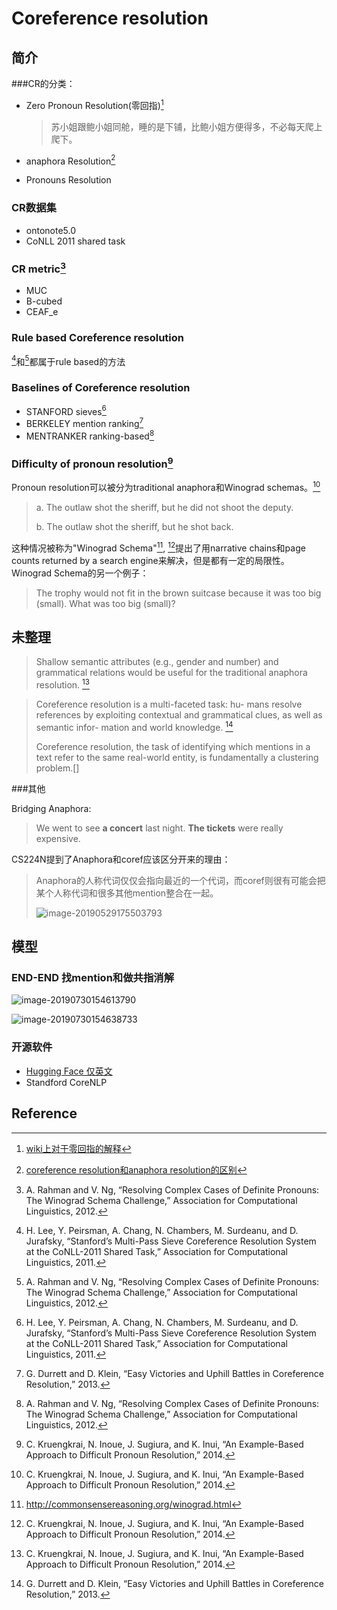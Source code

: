 # Coreference resolution

## 简介

###CR的分类：

- Zero Pronoun Resolution(零回指)[^2]

  > 苏小姐跟鲍小姐同舱，睡的是下铺，比鲍小姐方便得多，不必每天爬上爬下。

- anaphora Resolution[^1]

- Pronouns Resolution

### CR数据集

- ontonote5.0
- CoNLL 2011 shared task

### CR metric[^8]

- MUC
- B-cubed
- CEAF_e

### Rule based Coreference resolution

 [^7]和[^8]都属于rule based的方法

### Baselines of Coreference resolution

- STANFORD sieves[^7]
- BERKELEY mention ranking[^5]
- MENTRANKER ranking-based[^6]

### Difficulty of pronoun resolution[^3]

Pronoun resolution可以被分为traditional anaphora和Winograd schemas。[^3]

> a. The outlaw shot the sheriff, but he did not shoot the deputy.
>
> b. The outlaw shot the sheriff, but he shot back.

这种情况被称为"Winograd Schema"[^4], [^3]提出了用narrative chains和page counts returned by a search engine来解决，但是都有一定的局限性。Winograd Schema的另一个例子：

> The trophy would not fit in the brown suitcase because it was too big (small). What was too big (small)?

## 未整理

> Shallow semantic attributes (e.g., gender and number) and grammatical relations would be useful for the traditional anaphora resolution. [^3]

> Coreference resolution is a multi-faceted task: hu- mans resolve references by exploiting contextual and grammatical clues, as well as semantic infor- mation and world knowledge. [^5]
>
> Coreference resolution, the task of identifying which mentions in a text refer to the same real-world entity, is fundamentally a clustering problem.[]

###其他

Bridging Anaphora:

> We went to see **a concert** last night. **The tickets** were really expensive.

CS224N提到了Anaphora和coref应该区分开来的理由：

> Anaphora的人称代词仅仅会指向最近的一个代词，而coref则很有可能会把某个人称代词和很多其他mention整合在一起。
>
> ![image-20190529175503793](https://ws4.sinaimg.cn/large/006tNc79ly1g3ic6jztq6j30l40eqwmc.jpg)



## 模型

### END-END 找mention和做共指消解

![image-20190730154613790](https://ws2.sinaimg.cn/large/006tNc79ly1g5hwviduu4j30wm0fidku.jpg)

![image-20190730154638733](https://ws1.sinaimg.cn/large/006tNc79ly1g5hwvvagi5j30gb0f7jty.jpg)

### 开源软件

- [Hugging Face 仅英文](https://github.com/huggingface/neuralcoref)
- Standford CoreNLP

## Reference

[^1]: [coreference resolution和anaphora resolution的区别](https://linguistics.stackexchange.com/questions/11506/what-is-the-difference-between-coreference-resolution-and-anaphora-resolution)
[^2]: [wiki上对于零回指的解释](https://zh.wikipedia.org/wiki/零回指)
[^3]: C. Kruengkrai, N. Inoue, J. Sugiura, and K. Inui, “An Example-Based Approach to Difficult Pronoun Resolution,” 2014.
[^4]: http://commonsensereasoning.org/winograd.html
[^5]:G. Durrett and D. Klein, “Easy Victories and Uphill Battles in Coreference Resolution,” 2013.
[^6]: A. Rahman and V. Ng, “Resolving Complex Cases of Definite Pronouns: The Winograd Schema Challenge,” Association for Computational Linguistics, 2012.
[^7]:  H. Lee, Y. Peirsman, A. Chang, N. Chambers, M. Surdeanu, and D. Jurafsky, “Stanford’s Multi-Pass Sieve Coreference Resolution System at the CoNLL-2011 Shared Task,” Association for Computational Linguistics, 2011.
[^8]: A. Rahman and V. Ng, “Resolving Complex Cases of Definite Pronouns: The Winograd Schema Challenge,” Association for Computational Linguistics, 2012.
[^9]: K. Clark and C. D. Manning, “Improving Coreference Resolution by Learning Entity-Level Distributed Representations.”

[^10]: Lee, K. *et al.* (2017) *End-to-end Neural Coreference Resolution*. Available at: https://arxiv.org/pdf/1707.07045.pdf (Accessed: 23 May 2019).

